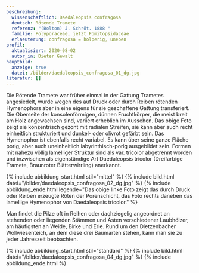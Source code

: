 ```yaml
---
beschreibung:
  wissenschaftlich: Daedaleopsis confragosa
  deutsch: Rötende Tramete
  referenz: "(Bolton) J. Schröt. 1888 "
  familie: Polyporaceae, jetzt Fomitopsidaceae
  erlaeuterung: confragosa = holperig, uneben
profil:
  aktualisiert: 2020-08-02
  autor_in: Dieter Gewalt
hauptbild:
  anzeige: true
  datei: /bilder/daedaleopsis_confragosa_01_dg.jpg
literatur: []
---
```

Die Rötende Tramete war früher einmal in der Gattung Trametes angesiedelt, wurde wegen des auf Druck oder durch Reiben rötenden Hymenophors aber in eine eigens für sie geschaffene Gattung transferiert. Die Oberseite der konsolenförmigen, dünnen Fruchtkörper, die meist breit am Holz angewachsen sind, variiert erheblich im Aussehen. Das obige Foto zeigt sie konzentrisch gezont mit radialen Streifen, sie kann aber auch recht einheitlich strukturiert und dunkel- oder olivrot gefärbt sein. Das Hymenophor ist ebenfalls recht variabel. Es kann über seine ganze Fläche porig, aber auch uneinheitlich labyrinthisch-porig ausgebildet sein. Formen mit nahezu völlig lamelliger Struktur sind als var. tricolor abgetrennt worden und inzwischen als eigenständige Art Daedaleopsis tricolor (Dreifarbige Tramete, Braunroter Blätterwirrling) anerkannt.

{% include abbildung_start.html stil="mittel" %}
{% include bild.html datei="/bilder/daedaleopsis_confragosa_02_dg.jpg" %}
{% include abbildung_ende.html legende="Das obige linke Foto zeigt das durch Druck oder Reiben erzeugte Röten der Porenschicht, das Foto rechts daneben das lamellige Hymenophor von Daedaleopsis tricolor." %}

Man findet die Pilze oft in Reihen oder dachziegelig angeordnet an stehenden oder liegenden Stämmen und Ästen verschiedener Laubhölzer, am häufigsten an Weide, Birke und Erle. Rund um den Dietzenbacher Wollwiesenteich, an dem diese drei Baumarten stehen, kann man sie zu jeder Jahreszeit beobachten.

{% include abbildung_start.html stil="standard" %}
{% include bild.html datei="/bilder/daedaleopsis_confragosa_04_dg.jpg" %}
{% include abbildung_ende.html %}